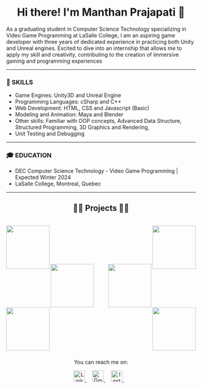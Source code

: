 <h1 align="center">Hi there! I'm Manthan Prajapati 👋</h1>


As a graduating student in Computer Science Technology specializing in Video Game Programming at LaSalle College, I am
an aspiring game developer with three years of dedicated experience in practicing both Unity and Unreal engines. Excited
to dive into an internship that allows me to apply my skill and creativity, contributing to the creation of immersive gaming and
programming experiences

<hr>

### 🚀 SKILLS

- Game Engines: Unity3D and Unreal Engine
- Programming Languages: cSharp and C++
- Web Development: HTML, CSS and Javascript (Basic)
- Modeling and Animation: Maya and Blender
- Other skills: Familiar with OOP concepts, Advanced Data Structure, Structured Programming, 3D Graphics and Rendering,
- Unit Testing and Debugging

<hr>

### 🎓 EDUCATION

- DEC Computer Science Technology - Video Game Programming     |     Expected Winter 2024           
- LaSalle College, Montreal, Quebec  

<hr>

<h2 align="center">👨‍💻 Projects 👨‍💻</h2>
<br>
<div width="100%" align="center">
  <a align="right" href="https://github.com/Manthan8567/IMI-Run" title="IMI Run">
    <img align="right" height="115" src="https://github-readme-stats.vercel.app/api/pin/?username=Manthan8567&repo=IMI-Run&theme=react&border_color=61dafb&border_radius=10">
  </a>
  <a align="left" href="https://github.com/Manthan8567/Zombie-Survival-Game" title="Zombie Survival Game">
    <img align="left" height="115" src="https://github-readme-stats.vercel.app/api/pin/?username=Manthan8567&repo=Zombie-Survival-Game&theme=react&border_color=61dafb&border_radius=11">
  </a>
</div>
<br/><br/><br/><br/><br/><br/>
<div width="100%" align="center">
  <a align="left" href="https://github.com/Manthan8567/INCOKO_" title="Cosmic Ranger">
    <img align="left" height="115" src="https://github-readme-stats.vercel.app/api/pin/?username=Manthan8567&repo=INCOKO_&theme=react&border_color=61dafb&border_radius=10">
  </a>
  <a align="right" href="https://github.com/Manthan8567/Cinema-Ticket-Booking-System" title="Cinema Ticket Booking System">
    <img align="right" height="115" src="https://github-readme-stats.vercel.app/api/pin/?username=Manthan8567&repo=Cinema-Ticket-Booking-System&theme=react&border_color=61dafb&border_radius=10">
  </a>
</div>
<br/><br/><br/><br/><br/><br/>
<div width="100%" align="center">
  <a align="left" href="https://github.com/Manthan8567/Student-Record-Management-System" title="Student Record Management System">
    <img align="left" height="115" src="https://github-readme-stats.vercel.app/api/pin/?username=Manthan8567&repo=Student-Record-Management-System&theme=react&border_color=61dafb&border_radius=10">
  </a>
  <a align="right" href="https://github.com/Manthan8567/Scientific-Calculator-Windows-Application" title="Scientific Calculator">
    <img align="right" height="115" src="https://github-readme-stats.vercel.app/api/pin/?username=Manthan8567&repo=Scientific-Calculator-Windows-Application&theme=react&border_color=61dafb&border_radius=10">
  </a>
</div>
<br/><br/><br/><br/><br/><br/><br/><br/>


<p align="center">
  You can reach me on:
</p>

<p align="center">
  <a href="www.linkedin.com/in/manthan8567">
    <img src="https://raw.githubusercontent.com/rahuldkjain/github-profile-readme-generator/master/src/images/icons/Social/linked-in-alt.svg" alt="LinkedIn" height="30" />
</a>&nbsp;&nbsp;&nbsp;
  <a href="mailto:manthan7393@gmail.com">
    <img src="https://upload.wikimedia.org/wikipedia/commons/thumb/7/7e/Gmail_icon_%282020%29.svg/1200px-Gmail_icon_%282020%29.svg.png" alt="Gmail" height="30" />
</a>&nbsp;&nbsp;&nbsp;
  <a href="https://instagram.com/Manthan.78">
    <img src="https://raw.githubusercontent.com/rahuldkjain/github-profile-readme-generator/master/src/images/icons/Social/instagram.svg" alt="Instagram" height="30" />
  </a>&nbsp;&nbsp;&nbsp;
</p>

